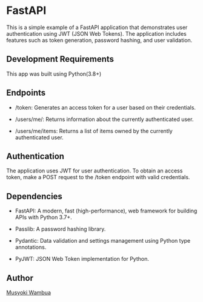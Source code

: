 # FastAPI

This is a simple example of a FastAPI application that demonstrates user authentication using JWT (JSON Web Tokens). The application includes features such as token generation, password hashing, and user validation.

## Development Requirements

This app was built using Python(3.8+)

## Endpoints

- /token: Generates an access token for a user based on their credentials.

- /users/me/: Returns information about the currently authenticated user.

- /users/me/items: Returns a list of items owned by the currently authenticated user.

## Authentication

The application uses JWT for user authentication. To obtain an access token, make a POST request to the /token endpoint with valid credentials.

## Dependencies

- FastAPI: A modern, fast (high-performance), web framework for building APIs with Python 3.7+.

- Passlib: A password hashing library.

- Pydantic: Data validation and settings management using Python type annotations.

- PyJWT: JSON Web Token implementation for Python.

## Author

[Musyoki Wambua](https://github.com/Musyoki-Wambua)
